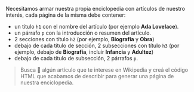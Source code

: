 Necesitamos armar nuestra propia enciclopedia con artículos de nuestro interés, cada página de la misma debe contener:

* un título `h1` con el nombre del artículo (por ejemplo **Ada Lovelace**).
* un párrafo `p` con la introducción o resumen del artículo.
* 2 secciones con título `h2` (por ejemplo, **Biografía** y **Obra**)
* debajo de cada título de sección, 2 subsecciones con título `h3` (por ejemplo, debajo de **Biografía**, incluir **Infancia** y **Adultez**)
* debajo de cada título de subsección, 2 párrafos `p`.

> Busca :mag_right: algún artículo que te interese en Wikipedia y creá el código HTML que acabamos de describir para generar una página de nuestra enciclopedia.